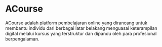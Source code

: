 # ACourse
ACourse adalah platform pembelajaran online yang dirancang untuk membantu individu dari berbagai latar belakang menguasai keterampilan digital melalui kursus yang terstruktur dan dipandu oleh para profesional berpengalaman. 
